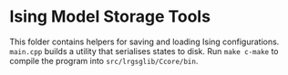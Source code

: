 # Ising Model Storage Tools

This folder contains helpers for saving and loading Ising configurations.
`main.cpp` builds a utility that serialises states to disk. Run
`make c-make` to compile the program into `src/lrgsglib/Ccore/bin`.
